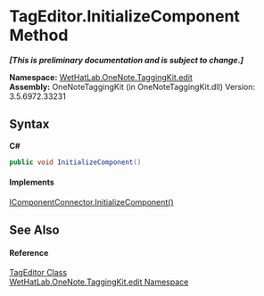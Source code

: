 # TagEditor.InitializeComponent Method 
 _**\[This is preliminary documentation and is subject to change.\]**_

**Namespace:**&nbsp;<a href="60ca3730-00cd-fce3-4009-523f3952fd9e">WetHatLab.OneNote.TaggingKit.edit</a><br />**Assembly:**&nbsp;OneNoteTaggingKit (in OneNoteTaggingKit.dll) Version: 3.5.6972.33231

## Syntax

**C#**<br />
``` C#
public void InitializeComponent()
```


#### Implements
<a href="http://msdn2.microsoft.com/en-us/library/ms603526" target="_blank">IComponentConnector.InitializeComponent()</a><br />

## See Also


#### Reference
<a href="6765a162-e3fb-2908-aff7-cf593766521d">TagEditor Class</a><br /><a href="60ca3730-00cd-fce3-4009-523f3952fd9e">WetHatLab.OneNote.TaggingKit.edit Namespace</a><br />